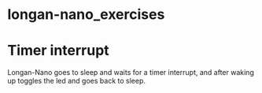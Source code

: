 # longan-nano_exercises
# Timer interrupt
Longan-Nano goes to sleep and waits for a timer interrupt, and after waking up toggles the led and goes back to sleep.